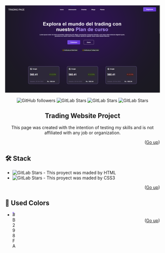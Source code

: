 ![alt text](https://github.com/TheDevLucas/test/blob/main/image.png?raw=true)

<a name="readme-top"></a>

<div align="center">

![GitHub followers](https://img.shields.io/github/followers/TheDevLucas?style=for-the-badge)
![GitLab Stars](https://img.shields.io/github/stars/TheDevLucas/test?style=for-the-badge)
![GitLab Stars](https://img.shields.io/github/stars/TheDevLucas/test?style=for-the-badge)
![GitLab Stars](https://img.shields.io/github/forks/TheDevLucas/test?style=for-the-badge)

## Trading Website Project
This page was created with the intention of testing my skills and is not affiliated with any job or organization.

</div>



<p align="right">(<a href="#readme-top">Go up</a>)</p>

## 🛠️ Stack

- ![GitLab Stars](https://img.shields.io/badge/HTML5-E34F26?style=for-the-badge&logo=html5&logoColor=white) - This proyect was maded by HTML
- ![GitLab Stars](https://img.shields.io/badge/CSS3-1572B6?style=for-the-badge&logo=css3&logoColor=white) - This proyect was maded by CSS3

<p align="right">(<a href="#readme-top">Go up</a>)</p>

## 🎨 Used Colors

- <div style="width: 5px; height: 5px; background: #B298FA;" >#B298FA</div>

<p align="right">(<a href="#readme-top">Go up</a>)</p>
